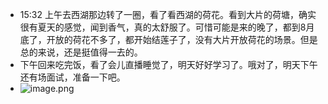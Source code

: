 - 15:32 上午去西湖那边转了一圈，看了看西湖的荷花。看到大片的荷塘，确实很有夏天的感觉，闻到香气，真的太舒服了。可惜可能是来的晚了，都到8月底了，开放的荷花不多了，都开始结莲子了，没有大片开放荷花的场景。但是总的来说，还是挺值得一去的。
- 下午回来吃完饭，看了会儿直播睡觉了，明天好好学习了。哦对了，明天下午还有场面试，准备一下吧。
- ![image.png](../assets/image_1692968781902_0.png)